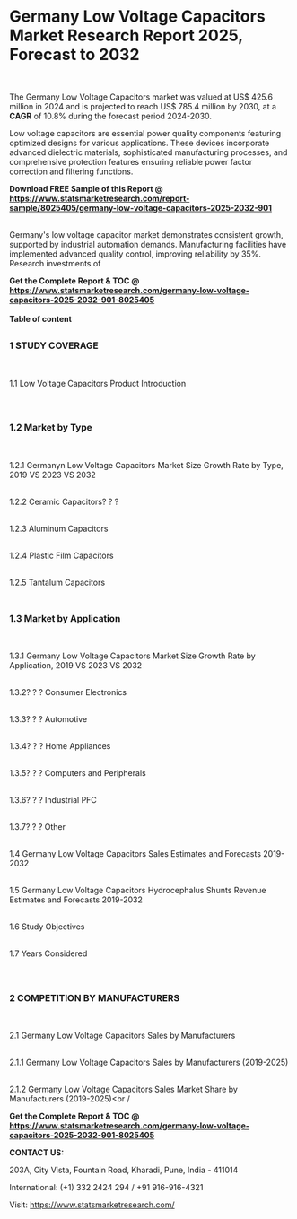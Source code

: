 <h1>Germany Low Voltage Capacitors Market Research Report 2025, Forecast to 2032</h1><br/><p>The Germany Low Voltage Capacitors market was valued at US$ 425.6 million in 2024 and is projected to reach US$ 785.4 million by 2030, at a <strong>CAGR</strong> of 10.8% during the forecast period 2024-2030.</p><p>
 
 Low voltage capacitors are essential power quality components featuring optimized designs for various applications. These devices incorporate advanced dielectric materials, sophisticated manufacturing processes, and comprehensive protection features ensuring reliable power factor correction and filtering functions.</p><div><b>Download FREE Sample of this Report @ <a href="https://www.statsmarketresearch.com/download-free-sample/8025405/germany-low-voltage-capacitors-2025-2032-901">https://www.statsmarketresearch.com/report-sample/8025405/germany-low-voltage-capacitors-2025-2032-901</a></b></div><br><p>
 
 Germany's low voltage capacitor market demonstrates consistent growth, supported by industrial automation demands. Manufacturing facilities have implemented advanced quality control, improving reliability by 35%. Research investments of</p><div><b>Get the Complete Report & TOC @ <a href="https://www.statsmarketresearch.com/germany-low-voltage-capacitors-2025-2032-901-8025405">https://www.statsmarketresearch.com/germany-low-voltage-capacitors-2025-2032-901-8025405</a></b></div><br><b>Table of content</b><p><h2><span style="font-size:16px"><strong>1 STUDY COVERAGE</strong></span></h2><br />
 
 <p>1.1 Low Voltage Capacitors Product Introduction</p><br />
 
 <h2><span style="font-size:16px"><strong>1.2 Market by Type</strong></span></h2><br />
 
 <p>1.2.1 Germanyn Low Voltage Capacitors Market Size Growth Rate by Type, 2019 VS 2023 VS 2032<br /><br />
 
 1.2.2 Ceramic Capacitors? ? ? <br /><br />
 
 1.2.3 Aluminum Capacitors<br /><br />
 
 1.2.4 Plastic Film Capacitors<br /><br />
 
 1.2.5 Tantalum Capacitors<br /><br />
 
 <h2><span style="font-size:16px"><strong>1.3 Market by Application</strong></span></h2><br />
 
 <p>1.3.1 Germany Low Voltage Capacitors Market Size Growth Rate by Application, 2019 VS 2023 VS 2032<br /><br />
 
 1.3.2? ? ? Consumer Electronics<br /><br />
 
 1.3.3? ? ? Automotive<br /><br />
 
 1.3.4? ? ? Home Appliances<br /><br />
 
 1.3.5? ? ? Computers and Peripherals<br /><br />
 
 1.3.6? ? ? Industrial PFC<br /><br />
 
 1.3.7? ? ? Other<br /><br />
 
 1.4 Germany Low Voltage Capacitors Sales Estimates and Forecasts 2019-2032<br /><br />
 
 1.5 Germany Low Voltage Capacitors Hydrocephalus Shunts Revenue Estimates and Forecasts 2019-2032<br /><br />
 
 1.6 Study Objectives<br /><br />
 
 1.7 Years Considered</p><br />
 
 <h2><span style="font-size:16px"><strong>2 COMPETITION BY MANUFACTURERS</strong></span></h2><br />
 
 <p>2.1 Germany Low Voltage Capacitors Sales by Manufacturers<br /><br />
 
 2.1.1 Germany Low Voltage Capacitors Sales by Manufacturers (2019-2025)<br /><br />
 
 2.1.2 Germany Low Voltage Capacitors Sales Market Share by Manufacturers (2019-2025)<br /<br><div><b>Get the Complete Report & TOC @ <a href="https://www.statsmarketresearch.com/germany-low-voltage-capacitors-2025-2032-901-8025405">https://www.statsmarketresearch.com/germany-low-voltage-capacitors-2025-2032-901-8025405</a></b></div></p>
 
 <b>CONTACT US:</b><br>
 
 203A, City Vista, Fountain Road, Kharadi, Pune, India - 411014 <br>
 
 International: (+1) 332 2424 294 / +91 916-916-4321<br>
 
 Visit: <a href="https://www.statsmarketresearch.com/">https://www.statsmarketresearch.com/</a>
 
 <br>